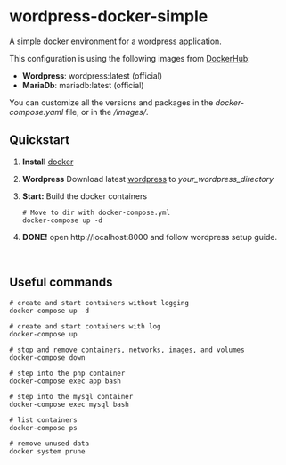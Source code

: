 # wordpress-docker-simple

A simple docker environment for a wordpress application.

This configuration is using the following images from [DockerHub](https://hub.docker.com/):
* __Wordpress__: wordpress:latest (official)
* __MariaDb__: mariadb:latest (official)

You can customize all the versions and packages in the *docker-compose.yaml* file, or in the */images/*.

## Quickstart
1. __Install__ [docker](https://docs.docker.com/install/)

2. __Wordpress__ Download latest [wordpress](https://de-at.wordpress.org/download/) to *your_wordpress_directory*

5. __Start:__ Build the docker containers
   ```
   # Move to dir with docker-compose.yml
   docker-compose up -d
   ```

6. __DONE!__ open http://localhost:8000 and follow wordpress setup guide.


<br>


## Useful commands
```
# create and start containers without logging
docker-compose up -d
 
# create and start containers with log
docker-compose up
 
# stop and remove containers, networks, images, and volumes
docker-compose down
 
# step into the php container
docker-compose exec app bash
 
# step into the mysql container
docker-compose exec mysql bash
 
# list containers
docker-compose ps
 
# remove unused data
docker system prune
```
